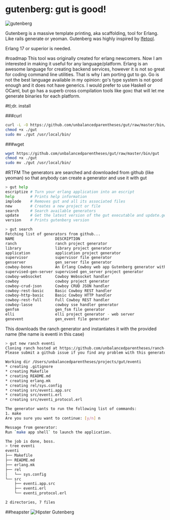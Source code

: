 gutenberg: gut is good!
=========
![gutenberg](https://raw.githubusercontent.com/unbalancedparentheses/gut/master/img/gutenberg.png)

Gutenberg is a massive template printing, aka scaffolding, tool for Erlang. Like rails generate or yeoman.
Gutenberg was highly inspired by [lfetool](https://github.com/lfe/lfetool).

Erlang 17 or superior is needed. 

#roadmap
This tool was originally created for erlang newcomers. Now I am interested in making it useful for any language/platform. Erlang is an awesome language for creating backend services, however it is not so great for coding command line utilities. That is why I am porting gut to go. Go is not the best language available in my opinion: go's type system is not good enough and it does not have generics. I would prefer to use Haskell or OCaml, but go has a superb cross compilation tools like goxc that will let me generate binaries for each platform.

#tl;dr. install

###curl
```bash
curl -L -O https://github.com/unbalancedparentheses/gut/raw/master/bin/gut
chmod +x ./gut
sudo mv ./gut /usr/local/bin/
```

###wget
```bash
wget https://github.com/unbalancedparentheses/gut/raw/master/bin/gut
chmod +x ./gut
sudo mv ./gut /usr/local/bin/
```

#RTFM
The generators are searched and downloaded from github (like yeoman) so that anybody can create a generator and use it with gut
```bash
> gut help
escriptize # Turn your erlang application into an escript
help       # Prints help information
implode    # Removes gut and all its associated files
new        # Creates a new project or file
search     # Search available generators
update     # Get the latest version of the gut executable and update.gens
version    # Prints gutenberg version
```

```bash
> gut search
Fetching list of generators from github...
NAME                  DESCRIPTION                                                                     OWNER                 STARS
ranch                 ranch project generator                                                         unbalancedparentheses     3
library               library project generator                                                       jfacorro                  2
application           application project generator                                                   jfacorro                  2
supervisor            supervisor file generator                                                       unbalancedparentheses     2
genserver             gen_server file generator                                                       unbalancedparentheses     2
cowboy-bones          An Erlang Cowboy web app Gutenberg generator with i18n, templating, and more    gmr                       2
supervised-gen-server supervised gen_server project generator                                         jfacorro                  2
cowboy-websocket      Cowboy Websocket handler                                                        igaray                    1
cowboy                cowboy project generator                                                        unbalancedparentheses     1
cowboy-crud-json      Cowboy CRUD JSON handler                                                        igaray                    1
cowboy-rest-basic     Basic Cowboy REST handler                                                       igaray                    1
cowboy-http-basic     Basic Cowboy HTTP handler                                                       igaray                    1
cowboy-rest-full      Full Cowboy REST handler                                                        igaray                    1
cowboy-lasse          cowboy sse handler generator                                                    jfacorro                  0
genfsm                gen_fsm file generator                                                          jfacorro                  0
elli                  elli project generator - web server                                             jfacorro                  0
genevent              gen_event file generator                                                        jfacorro                  0
```

This downloads the ranch generator and instantiates it with the provided name (the name is eventi in this case)
```bash
> gut new ranch eventi
Cloning ranch hosted at https://github.com/unbalancedparentheses/ranch-gutenberg-generator
Please submit a github issue if you find any problem with this generator

Working dir /Users/unbalancedparentheses/projects/gut/eventi
* creating .gitignore
* creating Makefile
* creating README.md
* creating erlang.mk
* creating rel/sys.config
* creating src/eventi.app.src
* creating src/eventi.erl
* creating src/eventi_protocol.erl

The generator wants to run the following list of commands:
1. make
Are you sure you want to continue: [y/n] n

Message from generator:
Run `make app shell` to launch the application.

The job is done, boss.
> tree eventi
eventi
├── Makefile
├── README.md
├── erlang.mk
├── rel
│   └── sys.config
└── src
    ├── eventi.app.src
    ├── eventi.erl
    └── eventi_protocol.erl

2 directories, 7 files
```

##heapster
![Hipster Gutenberg](https://raw.githubusercontent.com/unbalancedparentheses/gut/master/gutenberg.jpg)
